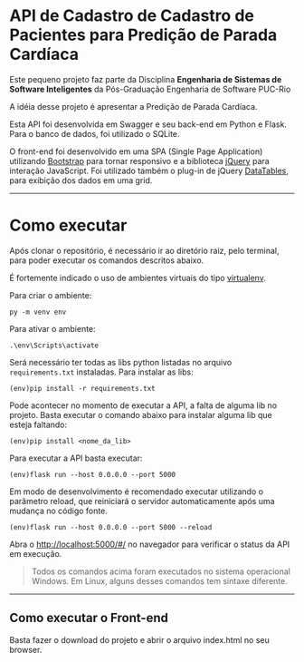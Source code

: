 # API de Cadastro de Cadastro de Pacientes para Predição de Parada Cardíaca

Este pequeno projeto faz parte da Disciplina **Engenharia de Sistemas de Software Inteligentes** da Pós-Graduação Engenharia de Software PUC-Rio

A idéia desse projeto é apresentar a Predição de Parada Cardíaca. 

Esta API foi desenvolvida em Swagger e seu back-end em Python e Flask. Para o banco de dados, foi utilizado o SQLite.

O front-end foi desenvolvido em uma SPA (Single Page Application) utilizando [Bootstrap](https://getbootstrap.com/) para tornar responsivo e a biblioteca [jQuery](https://jquery.com/) para interação JavaScript. Foi utilizado também o plug-in de jQuery [DataTables](https://datatables.net/), para exibição dos dados em uma grid.  


---
# Como executar 
Após clonar o repositório, é necessário ir ao diretório raiz, pelo terminal, para poder executar os comandos descritos abaixo.

É fortemente indicado o uso de ambientes virtuais do tipo [virtualenv](https://virtualenv.pypa.io/en/latest/installation.html).

Para criar o ambiente:
```
py -m venv env
```
Para ativar o ambiente:
```
.\env\Scripts\activate
```
Será necessário ter todas as libs python listadas no arquivo `requirements.txt` instaladas.
Para instalar as libs:
```
(env)pip install -r requirements.txt
```
Pode acontecer no momento de executar a API, a falta de alguma lib no projeto. Basta executar o comando abaixo para instalar alguma lib que esteja faltando:
```
(env)pip install <nome_da_lib>
```
Para executar a API  basta executar:

```
(env)flask run --host 0.0.0.0 --port 5000
```
Em modo de desenvolvimento é recomendado executar utilizando o parâmetro reload, que reiniciará o servidor
automaticamente após uma mudança no código fonte. 

```
(env)flask run --host 0.0.0.0 --port 5000 --reload
```

Abra o [http://localhost:5000/#/](http://localhost:5000/#/) no navegador para verificar o status da API em execução.

> Todos os comandos acima foram executados no sistema operacional Windows. Em Linux, alguns desses comandos tem sintaxe diferente.

---
## Como executar o Front-end

Basta fazer o download do projeto e abrir o arquivo index.html no seu browser.



